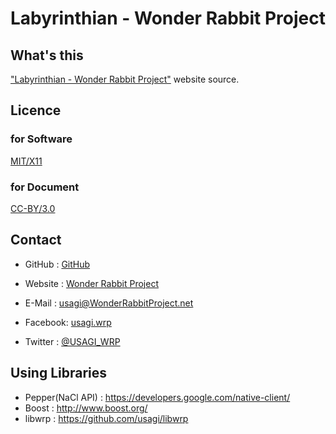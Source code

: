 Labyrinthian - Wonder Rabbit Project
====================================

## What's this

["Labyrinthian - Wonder Rabbit Project"][Labyrinthian] website source.

[Labyrinthian]: http://Labyrinthian.WonderRabbitProject.net/

## Licence

### for Software

[MIT/X11][L:MIT/X11]

[L:MIT/X11]: http://www.opensource.org/licenses/mit-license

### for Document

[CC-BY/3.0][L:CC-BY/3.0]

[L:CC-BY/3.0]: http://creativecommons.org/licenses/by/3.0/deed.ja

## Contact

*   GitHub  : [GitHub][C:github]

*   Website : [Wonder Rabbit Project][C:website]
*   E-Mail  : [usagi@WonderRabbitProject.net][C:email]
*   Facebook: [usagi.wrp][C:facebook]
*   Twitter : [@USAGI\_WRP][C:twitter]

[C:github]:   https://github.com/usagi/Girls

[C:website]:  http://www.WonderRabbitProject.net
[C:email]:    mailto:usagi@WonderRabbitProject.net
[C:facebook]: https://www.facebook.com/usagi.wrp
[C:twitter]:  https://twitter.com/#!/USAGI_WRP

## Using Libraries

*   Pepper(NaCl API) : <https://developers.google.com/native-client/>
*   Boost            : <http://www.boost.org/>
*   libwrp           : <https://github.com/usagi/libwrp>

